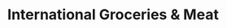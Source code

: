 ---
title: "International Groceries & Meat"
url: /kent/international-groceries-und-meat/
shop: Supermarkt
---